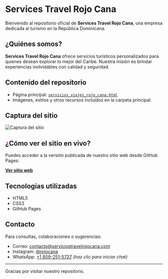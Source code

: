 # Services Travel Rojo Cana

Bienvenido al repositorio oficial de **Services Travel Rojo Cana**, una empresa dedicada al turismo en la República Dominicana.

## ¿Quiénes somos?

**Services Travel Rojo Cana** ofrece servicios turísticos personalizados para quienes desean explorar lo mejor del Caribe. Nuestra misión es brindar experiencias inolvidables con calidad y seguridad.

## Contenido del repositorio

- Página principal: [`servicios_viajes_rojo_cana.html`](servicios_viajes_rojo_cana.html)
- Imágenes, estilos y otros recursos incluidos en la carpeta principal.

## Captura del sitio

![Captura del sitio](ruta/a/una_captura.png) <!-- Puedes subir una imagen del sitio y reemplazar esta ruta -->

## ¿Cómo ver el sitio en vivo?

Puedes acceder a la versión publicada de nuestro sitio web desde GitHub Pages:

[**Ver sitio web**](https://serviciostr1.github.io/STRojo-Cana/servicios_viajes_rojo_cana.html)

## Tecnologías utilizadas

- HTML5
- CSS3
- GitHub Pages

## Contacto

Para consultas, colaboraciones o sugerencias:

- Correo: contacto@serviciostravelrojocana.com  
- Instagram: [@rojocana](https://instagram.com/rojocana)  
- WhatsApp: [+1 809-251-5727](https://wa.me/18092515727) *(haz clic para iniciar chat)*
---

Gracias por visitar nuestro repositorio.
